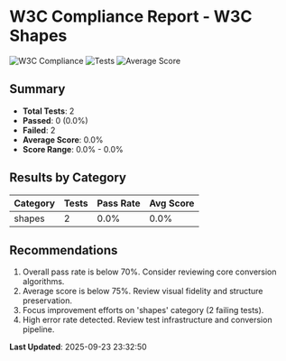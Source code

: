 # W3C Compliance Report - W3C Shapes

![W3C Compliance](https://img.shields.io/badge/W3C%20Compliance-0%-red)
![Tests](https://img.shields.io/badge/Tests-0/2-blue)
![Average Score](https://img.shields.io/badge/Average%20Score-0.0%-red)

## Summary

- **Total Tests**: 2
- **Passed**: 0 (0.0%)
- **Failed**: 2
- **Average Score**: 0.0%
- **Score Range**: 0.0% - 0.0%

## Results by Category

| Category | Tests | Pass Rate | Avg Score |
|----------|-------|-----------|-----------|
| shapes | 2 | 0.0% | 0.0% |

## Recommendations

1. Overall pass rate is below 70%. Consider reviewing core conversion algorithms.
2. Average score is below 75%. Review visual fidelity and structure preservation.
3. Focus improvement efforts on 'shapes' category (2 failing tests).
4. High error rate detected. Review test infrastructure and conversion pipeline.

**Last Updated**: 2025-09-23 23:32:50
